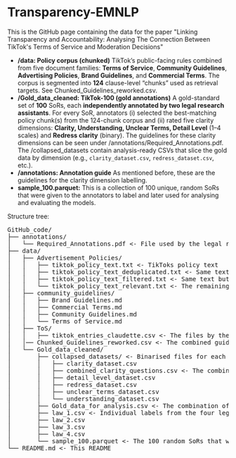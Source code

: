 # Transparency-EMNLP
This is the GitHub page containing the data for the paper "Linking Transparency and Accountability: Analysing The Connection Between TikTok's Terms of Service and Moderation Decisions"


- **/data: Policy corpus (chunked)**  TikTok’s public-facing rules combined from five document families: **Terms of Service**, **Community Guidelines**, **Advertising Policies**, **Brand Guidelines**, and **Commercial Terms**. The corpus is segmented into **124** clause-level “chunks” used as retrieval targets. See Chunked_Guidelines_reworked.csv.
- **/Gold_data_cleaned: TikTok-100 (gold annotations)** A gold-standard set of **100** SoRs, each **independently annotated by two legal research assistants**. For every SoR, annotators (i) selected the best-matching policy chunk(s) from the 124-chunk corpus and (ii) rated five clarity dimensions: **Clarity, Understanding, Unclear Terms, Detail Level** (1–4 scales) and **Redress clarity** (binary). The guidelines for these clarity dimensions can be seen under /annotations/Required_Annotations.pdf. The /collapsed_datasets contain analysis-ready CSVs that slice the gold data by dimension (e.g., `clarity_dataset.csv`, `redress_dataset.csv`, etc.).
- **/annotations: Annotation guide** As mentioned before, these are the guidelines for the clarity dimension labelling.
- **sample_100.parquet:** This is a collection of 100 unique, random SoRs that were given to the annotators to label and later used for analysing and evaluating the models.

Structure tree:
<pre>
GitHub_code/
├── annotations/
│   └── Required_Annotations.pdf <- File used by the legal research assistant team to annotate the sample set
├── data/
│   ├── Advertisement_Policies/
│   │   ├── tiktok_policy_text.txt <- TikToks policy text
│   │   ├── tiktok_policy_text_deduplicated.txt <- Same text but duplicates removed
│   │   ├── tiktok_policy_text_filtered.txt <- Same text but filtered
│   │   └── tiktok_policy_text_relevant.txt <- The remaining relevant parts of the policy text
│   ├── community_guidelines/
│   │   ├── Brand Guidelines.md
│   │   ├── Commercial Terms.md
│   │   ├── Community Guidelines.md
│   │   └── Terms of Service.md
│   ├── ToS/
│   │   ├── tiktok_entries_claudette.csv <- The files by the CLAUDETTE team for TikTok containing their labels
│   │── Chunked_Guidelines_reworked.csv <- The combined guidelines segmented into 124 chunks.
│   └── Gold_data_cleaned/
│       ├── collapsed_datasets/ <- Binarised files for each clarity dimension for training the classifiers
│       │   ├── clarity_dataset.csv
│       │   ├── combined_clarity_questions.csv <- The combined CSV of all the other files in this folder
│       │   ├── detail_level_dataset.csv
│       │   ├── redress_dataset.csv
│       │   ├── unclear_terms_dataset.csv
│       │   └── understanding_dataset.csv
│       ├── Gold_data_for_analysis.csv <- The combination of the best picked chunks of both annotators, containing uuid, the SoR, label of annotator 1, label of annotator 2
│       ├── law_1.csv <- Individual labels from the four legal research assistants  
│       ├── law_2.csv
│       ├── law_3.csv
│       ├── law_4.csv
│       └── sample_100.parquet <- The 100 random SoRs that were given to the team of assistants
└── README.md <- This README
</pre>

